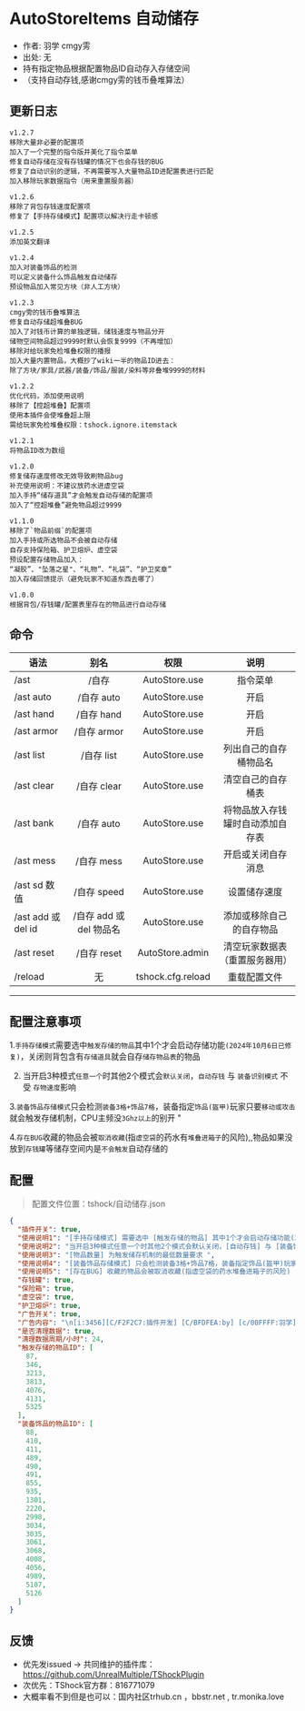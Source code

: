 # AutoStoreItems 自动储存
- 作者: 羽学 cmgy雱  
- 出处: 无  
- 持有指定物品根据配置物品ID自动存入存储空间  
- （支持自动存钱,感谢cmgy雱的钱币叠堆算法） 
  
## 更新日志  
```
v1.2.7
移除大量非必要的配置项
加入了一个完整的指令版并美化了指令菜单
修复自动存储在没有存钱罐的情况下也会存钱的BUG
修复了自动识别的逻辑，不再需要写入大量物品ID进配置表进行匹配
加入移除玩家数据指令（用来重置服务器）

v1.2.6
移除了背包存钱速度配置项
修复了【手持存储模式】配置项以解决行走卡顿感

v1.2.5
添加英文翻译

v1.2.4
加入对装备饰品的检测
可以定义装备什么饰品触发自动储存
预设物品加入常见方块（非人工方块）

v1.2.3 
cmgy雱的钱币叠堆算法
修复自动存储超堆叠BUG
加入了对钱币计算的单独逻辑，储钱速度与物品分开
储物空间物品超过9999时默认会恢复9999（不再增加）
移除对给玩家免检堆叠权限的播报
加入大量内置物品，大概抄了wiki一半的物品ID进去：
除了方块/家具/武器/装备/饰品/服装/染料等非叠堆9999的材料

v1.2.2
优化代码，添加使用说明
移除了【控超堆叠】配置项
使用本插件会使堆叠超上限
需给玩家免检堆叠权限：tshock.ignore.itemstack

v1.2.1
将物品ID改为数组

v1.2.0
修复储存速度修改无效导致刷物品bug
补充使用说明：不建议放药水进虚空袋
加入手持“储存道具”才会触发自动存储的配置项
加入了“控超堆叠”避免物品超过9999

v1.1.0  
移除了`物品前缀`的配置项  
加入手持或所选物品不会被自动存储  
自存支持保险箱、护卫熔炉、虚空袋  
预设配置存储物品加入：  
“凝胶”、"坠落之星"、“礼物”、“礼袋”、“护卫奖章”  
加入存储回馈提示（避免玩家不知道东西去哪了）  
  
v1.0.0  
根据背包/存钱罐/配置表里存在的物品进行自动存储  
```
  
## 命令

| 语法                             | 别名  |       权限       |                   说明                   |
| -------------------------------- | :---: | :--------------: | :--------------------------------------: |
| /ast  | /自存 |   AutoStore.use    |    指令菜单    |
| /ast auto | /自存 auto |   AutoStore.use    |    开启|关闭自动识别模式   |
| /ast hand | /自存 hand |   AutoStore.use    |    开启|关闭手持识别模式   |
| /ast armor | /自存 armor |   AutoStore.use    |    开启|关闭装备识别模式   |
| /ast list  | /自存 list |   AutoStore.use    |    列出自己的自存桶物品名    |
| /ast clear | /自存 clear |   AutoStore.use    |    清空自己的自存桶表   |
| /ast bank | /自存 auto |   AutoStore.use    |    将物品放入存钱罐时自动添加自存表   |
| /ast mess  | /自存 mess |   AutoStore.use    |    开启或关闭自存消息    |
| /ast sd 数值 | /自存 speed |   AutoStore.use    |    设置储存速度    |
| /ast add 或 del id  | /自存 add 或 del 物品名|   AutoStore.use    |    添加或移除自己的自存物品    |
| /ast reset | /自存 reset|   AutoStore.admin    |    清空玩家数据表（重置服务器用）    |
| /reload  | 无 |   tshock.cfg.reload    |    重载配置文件    |

---
配置注意事项
---
1.`手持存储模式`需要选中`触发存储的物品`其中1个才会启动存储功能`(2024年10月6日已修复)`，关闭则背包含有`存储道具`就会自存`储存物品表`的物品
    
2. 当开启3种模式`任意一个`时其他2个模式会`默认关闭`，`自动存钱` 与 `装备识别模式` 不受 `存物速度`影响
    
3.`装备饰品存储模式`只会检测`装备3格+饰品7格`，装备指定`饰品(盔甲)`玩家只要`移动或攻击`就会触发存储机制，CPU主频没`3Ghz以上`的别开 "
    
4.`存在BUG`收藏的物品会被`取消收藏`(指`虚空袋`的药水有`堆叠进箱子`的风险),,物品如果没放到`存钱罐`等储存空间内是`不会触发`自动存储的
    
## 配置
> 配置文件位置：tshock/自动储存.json
```json
{
  "插件开关": true,
  "使用说明1": "[手持存储模式] 需要选中 [触发存储的物品] 其中1个才会启动存储功能(2024年10月6日已修复)，关闭则背包含有[存储道具]就会自存[储存物品表]的物品",
  "使用说明2": "当开启3种模式任意一个时其他2个模式会默认关闭，[自动存钱] 与 [装备饰品] 不受 [储物速度]影响",
  "使用说明3": "[物品数量] 为触发储存机制的最低数量要求 ",
  "使用说明4": "[装备饰品存储模式] 只会检测装备3格+饰品7格，装备指定饰品(盔甲)玩家只要移动或攻击就会触发存储机制，CPU主频没3Ghz以上的别开 ",
  "使用说明5": "[存在BUG] 收藏的物品会被取消收藏(指虚空袋的药水堆叠进箱子的风险) ,物品如果没放到【存钱罐】等储存空间内是不会触发自动存储的",
  "存钱罐": true,
  "保险箱": true,
  "虚空袋": true,
  "护卫熔炉": true,
  "广告开关": true,
  "广告内容": "\n[i:3456][C/F2F2C7:插件开发] [C/BFDFEA:by] [c/00FFFF:羽学][i:3459]",
  "是否清理数据": true,
  "清理数据周期/小时": 24,
  "触发存储的物品ID": [
    87,
    346,
    3213,
    3813,
    4076,
    4131,
    5325
  ],
  "装备饰品的物品ID": [
    88,
    410,
    411,
    489,
    490,
    491,
    855,
    935,
    1301,
    2220,
    2998,
    3034,
    3035,
    3061,
    3068,
    4008,
    4056,
    4989,
    5107,
    5126
  ]
}
```
## 反馈
- 优先发issued -> 共同维护的插件库：https://github.com/UnrealMultiple/TShockPlugin
- 次优先：TShock官方群：816771079
- 大概率看不到但是也可以：国内社区trhub.cn ，bbstr.net , tr.monika.love
